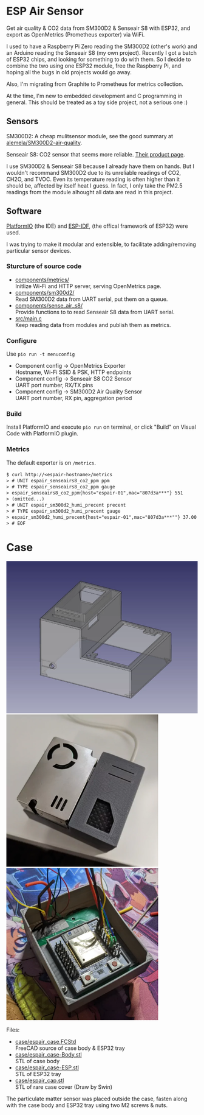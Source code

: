 # ESP Air Sensor

Get air quality & CO2 data from SM300D2 & Senseair S8 with ESP32, and export
as OpenMetrics (Prometheus exporter) via WiFi.

I used to have a Raspberry Pi Zero reading the SM300D2 (other's work) and an
Arduino reading the Senseair S8 (my own project). Recently I got a batch of
ESP32 chips, and looking for something to do with them. So I decide to combine
the two using one ESP32 module, free the Raspberry Pi, and hoping all the bugs
in old projects would go away.

Also, I'm migrating from Graphite to Prometheus for metrics collection.

At the time, I'm new to embedded development and C programming in general.
This should be treated as a toy side project, not a serious one :)

## Sensors

SM300D2:
A cheap mulitsensor module, see the good summary at
[alemela/SM300D2-air-quality](https://github.com/alemela/SM300D2-air-quality/).

Senseair S8:
CO2 sensor that seems more reliable.
[Their product page](https://senseair.com/products/size-counts/s8-residential/).

I use SM300D2 & Senseair S8 because I already have them on hands. But I
wouldn't recommand SM300D2 due to its unreliable readings of CO2, CH2O, and
TVOC. Even its temperature reading is often higher than it should be, affected
by itself heat I guess. In fact, I only take the PM2.5 readings from the module
alhought all data are read in this project.

## Software

[PlatformIO](https://platformio.org/) (the IDE) and
[ESP-IDF](https://docs.espressif.com/projects/esp-idf/en/latest/esp32/),
(the offical framework of ESP32) were used.

I was trying to make it modular and extensible, to facilitate adding/removing
particular sensor devices.

### Sturcture of source code

* [components/metrics/](/components/metrics/)\
  Initlize Wi-Fi and HTTP server, serving OpenMetrics page.
* [components/sm300d2/](/components/sm300d2/)\
  Read SM300D2 data from UART serial, put them on a queue.
* [components/sense_air_s8/](/components/sense_air_s8/)\
  Provide functions to to read Senseair S8 data from UART serial.
* [src/main.c](/src/main.c)\
  Keep reading data from modules and publish them as metrics.
 
### Configure

Use `pio run -t menuconfig`

* Component config -> OpenMetrics Exporter\
  Hostname, Wi-Fi SSID & PSK, HTTP endpoints
* Component config -> Senseair S8 CO2 Sensor\
  UART port number, RX/TX pins
* Component config -> SM300D2 Air Quality Sensor\
  UART port number, RX pin, aggregation period

### Build

Install PlatformIO and execute `pio run` on terminal, or click "Build" on
Visual Code with PlatformIO plugin.

### Metrics

The default exporter is on `/metrics`.

```
$ curl http://<espair-hostname>/metrics
> # UNIT espair_senseairs8_co2_ppm ppm
> # TYPE espair_senseairs8_co2_ppm gauge
> espair_senseairs8_co2_ppm{host="espair-01",mac="807d3a***"} 551
> (omitted...)
> # UNIT espair_sm300d2_humi_precent precent
> # TYPE espair_sm300d2_humi_precent gauge
> espair_sm300d2_humi_precent{host="espair-01",mac="807d3a***""} 37.00
> # EOF
```

# Case

<img alt="Rendered case" src="/case/pictures/case_rendered.webp" height="400" /><img alt="Top view of assembled case" src="/case/pictures/case_photo_top.webp" height="400" /><img alt="Inside of the semi-assembled case" src="/case/pictures/case_photo_inside.webp" height="400" />

Files:

* [case/espair_case.FCStd](/case/espair_case.FCStd)\
  FreeCAD source of case body & ESP32 tray
* [case/espair_case-Body.stl](/case/espair_case-Body.stl)\
  STL of case body
* [case/espair_case-ESP.stl](/case/espair_case-ESP.stl)\
  STL of ESP32 tray
* [case/espair_cap.stl](/case/espair_cap.stl)\
  STL of rare case cover (Draw by Swin)

The particulate matter sensor was placed outside the case, fasten along with
the case body and ESP32 tray using two M2 screws & nuts.

